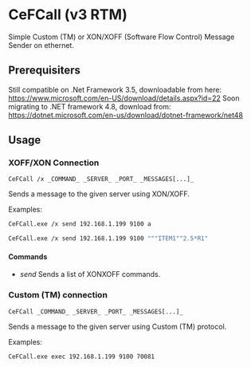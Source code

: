 # CeFCall (v3 RTM)

Simple Custom (TM) or XON/XOFF (Software Flow Control) Message Sender on ethernet.

## Prerequisiters

Still compatible on .Net Framework 3.5, downloadable from here:
<https://www.microsoft.com/en-US/download/details.aspx?id=22>
Soon migrating to .NET framework 4.8, download from:
<https://dotnet.microsoft.com/en-us/download/dotnet-framework/net48>

## Usage

### XOFF/XON Connection

``CeFCall /x _COMMAND_ _SERVER_ _PORT_ _MESSAGES[...]_``

Sends a message to the given server using XON/XOFF.

Examples:

```bash
CeFCall.exe /x send 192.168.1.199 9100 a
```

```bash
CeFCall.exe /x send 192.168.1.199 9100 """ITEM1""2.5*R1"
```

#### Commands

* _send_
 Sends a list of XONXOFF commands.

### Custom (TM) connection

``CeFCall _COMMAND_ _SERVER_ _PORT_ _MESSAGES[...]_``

Sends a message to the given server using Custom (TM) protocol.

Examples:

```bash
CeFCall.exe exec 192.168.1.199 9100 70081
```
